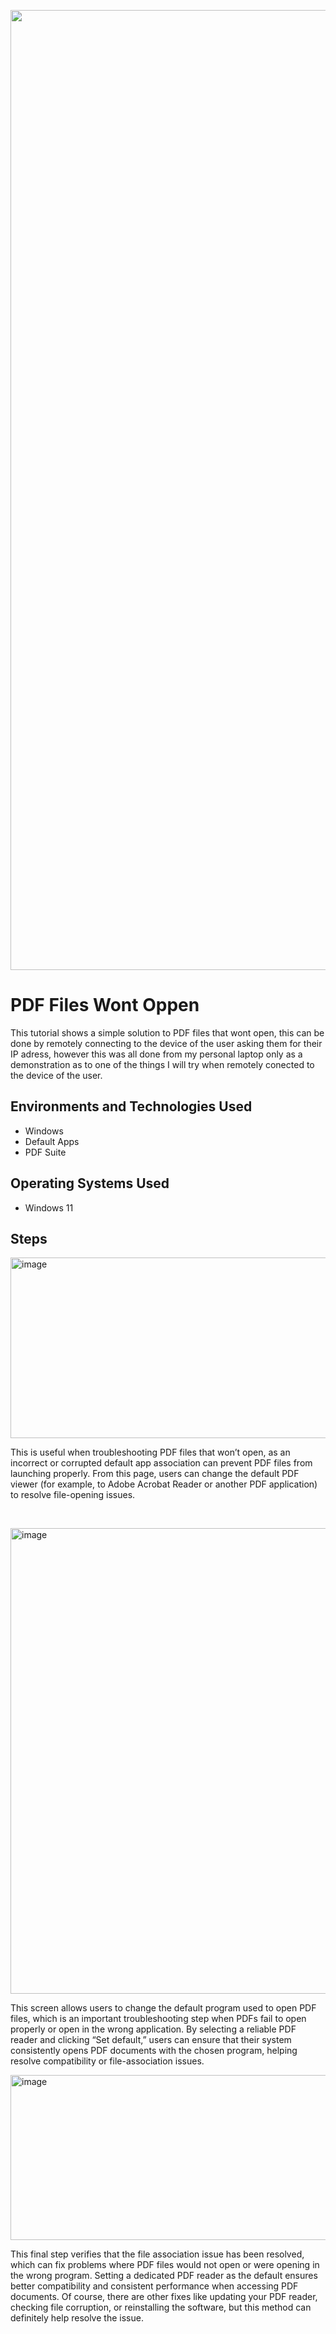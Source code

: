 <p align="center">
<img width="1049" height="1536" alt="image" src="https://github.com/user-attachments/assets/67c50804-be06-4b12-bae9-e47fb07cec50" />



</p>

<h1>PDF Files Wont Oppen</h1>
This tutorial shows a simple solution to PDF files that wont open, this can be done by remotely connecting to the device of the user asking them for their IP adress, however this was all done from my personal laptop only as a demonstration as to one of the things I will try when remotely conected to the device of the user. <br />



<h2>Environments and Technologies Used</h2>

- Windows
- Default Apps
- PDF Suite

<h2>Operating Systems Used </h2>

- Windows 11


<h2> Steps</h2>                      

<p>
<img width="1172" height="289" alt="image" src="https://github.com/user-attachments/assets/2d661c0a-dbb5-4adf-8bae-948abf1e2650" />


</p>
<p>This is useful when troubleshooting PDF files that won’t open, as an incorrect or corrupted default app association can prevent PDF files from launching properly. From this page, users can change the default PDF viewer (for example, to Adobe Acrobat Reader or another PDF application) to resolve file-opening issues.

</p>
<br />

<p>
<img width="718" height="745" alt="image" src="https://github.com/user-attachments/assets/d4dfeb4d-d350-4679-a503-058a8b2baf43" />


</p>
<p>
This screen allows users to change the default program used to open PDF files, which is an important troubleshooting step when PDFs fail to open properly or open in the wrong application. By selecting a reliable PDF reader and clicking “Set default,” users can ensure that their system consistently opens PDF documents with the chosen program, helping resolve compatibility or file-association issues.

<p>
<img width="1195" height="264" alt="image" src="https://github.com/user-attachments/assets/18349ccc-48cd-414f-b4ad-5ff6462a3d28" />



</p>
<p>This final step verifies that the file association issue has been resolved, which can fix problems where PDF files would not open or were opening in the wrong program. Setting a dedicated PDF reader as the default ensures better compatibility and consistent performance when accessing PDF documents. Of course, there are other fixes like updating your PDF reader, checking file corruption, or reinstalling the software, but this method can definitely help resolve the issue.
